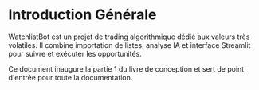 # Introduction Générale

WatchlistBot est un projet de trading algorithmique dédié aux valeurs très volatiles. Il combine importation de listes, analyse IA et interface Streamlit pour suivre et exécuter les opportunités.

Ce document inaugure la partie 1 du livre de conception et sert de point d'entrée pour toute la documentation.
